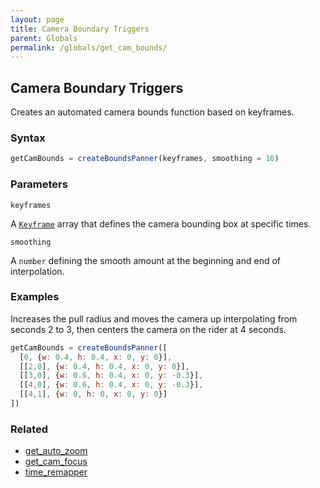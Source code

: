 ```yaml
---
layout: page
title: Camera Boundary Triggers
parent: Globals
permalink: /globals/get_cam_bounds/
---
```


## Camera Boundary Triggers

Creates an automated camera bounds function based on keyframes.

### Syntax

```js
getCamBounds = createBoundsPanner(keyframes, smoothing = 10)
```

### Parameters

`keyframes`

A [`Keyframe`](/externals/keyframes/) array that defines the camera bounding box at specific times.

`smoothing`

A `number` defining the smooth amount at the beginning and end of interpolation.

### Examples

Increases the pull radius and moves the camera up interpolating from seconds 2 to 3, then centers the camera on the rider at 4 seconds.

```js
getCamBounds = createBoundsPanner([
  [0, {w: 0.4, h: 0.4, x: 0, y: 0}],
  [[2,0], {w: 0.4, h: 0.4, x: 0, y: 0}],
  [[3,0], {w: 0.6, h: 0.4, x: 0, y: -0.3}],
  [[4,0], {w: 0.6, h: 0.4, x: 0, y: -0.3}],
  [[4,1], {w: 0, h: 0, x: 0, y: 0}]
])
```

### Related

- [get_auto_zoom](./get_auto_zoom.md)
- [get_cam_focus](./get_cam_focus.md)
- [time_remapper](./time_remapper.md)
